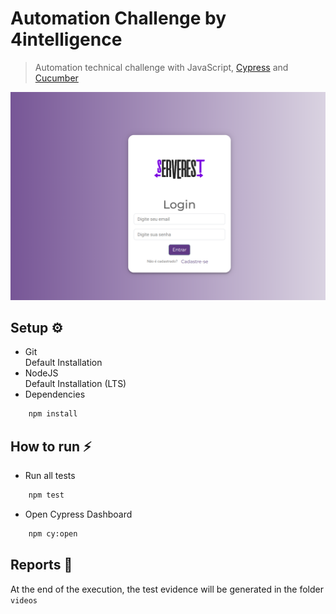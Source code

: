 # Automation Challenge by 4intelligence
> Automation technical challenge with JavaScript, [Cypress](https://www.cypress.io/) and [Cucumber](https://github.com/badeball/cypress-cucumber-preprocessor)

<img src="./cypress/docs/serverest-web.png" width="600">



## Setup ⚙️

- Git\
Default Installation
- NodeJS\
Default Installation (LTS)
- Dependencies

```bash
    npm install
```


## How to run ⚡

- Run all tests

```bash
    npm test
```

- Open Cypress Dashboard

```bash
    npm cy:open
```

## Reports 📂

At the end of the execution, the test evidence will be generated in the folder `videos`
